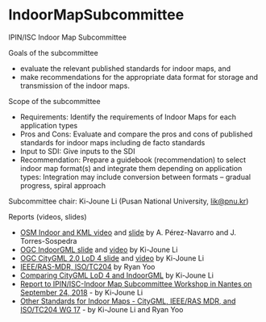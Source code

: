 # IndoorMapSubcommittee
IPIN/ISC Indoor Map Subcommittee

Goals of the subcommittee
 - evaluate the relevant published standards for indoor maps,  and
 - make recommendations for the appropriate data format for storage and transmission of the indoor maps.

Scope of the subcommittee
 - Requirements: Identify the requirements of Indoor Maps for each application types
 - Pros and Cons: Evaluate and compare the pros and cons of published standards for indoor maps including de facto standards
 - Input to SDI: Give inputs to the SDI
 - Recommendation: Prepare a guidebook (recommendation) to select indoor map format(s) and integrate them depending on application types: Integration may include conversion between formats – gradual progress, spiral approach
 
Subcommittee chair: Ki-Joune Li (Pusan National University, lik@pnu.kr)
 
Reports (videos, slides)
 - [OSM Indoor and KML video](https://drive.google.com/file/d/1E52o3sSWzTxmU9ssjlAMSfK1fuTnToCj/view?usp=sharing) and [slide](https://drive.google.com/file/d/1Sapejlgu04-LQIW6Ftxjm5uLwDwCgpzA/view?usp=sharing) by A. Pérez-Navarro and J. Torres-Sospedra
 - [OGC IndoorGML slide](https://drive.google.com/file/d/1zHHGIuE4W-qJn6XynZbFWsB68sjHZsVe/view?usp=sharing) and [video](https://youtu.be/DB-cqC2t0Jc) by Ki-Joune Li
 - [OGC CityGML 2.0 LoD 4 slide](https://drive.google.com/file/d/1GwFPwVChe4Lcj-T0DPONn8PsS93By7Mb/view?usp=sharing) and [video](https://youtu.be/wJsxVYZpjtE) by Ki-Joune Li
 - [IEEE/RAS-MDR, ISO/TC204](https://drive.google.com/file/d/1s2sJsr708EkZsUQT0g1yIIkNjPCHSUSk/view?usp=sharing) by Ryan Yoo
 - [Comparing CityGML LoD 4 and IndoorGML](https://drive.google.com/file/d/1r7_b8X79Tk04orKed3m-5V7ACbyHZquJ/view?usp=sharing) by Ki-Joune Li
 - [Report to IPIN/ISC-Indoor Map Subcommittee Workshop in Nantes on September 24, 2018](https://drive.google.com/file/d/1tIQi5mNIWZo2v6h8QUFNkySS9dR0WLBd/view?usp=sharing) - by Ki-Joune Li 
 - [Other Standards for Indoor Maps - CityGML, IEEE/RAS MDR, and ISO/TC204 WG 17](https://drive.google.com/file/d/1WdTnF9kBwFBH1Hthr6y2cz3St57byCd4/view?usp=sharing) - by Ki-Joune Li and Ryan Yoo
